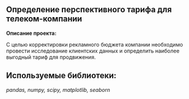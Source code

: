 ## Определение перспективного тарифа для телеком-компании

**Описание проекта:**

C целью корректировки рекламного бюджета компании необходимо провести исследование клиентских данных и определить наиболее выгодный тариф для продвижения.

## Используемые библиотеки:
*pandas, numpy, scipy, matplotlib, seaborn*

